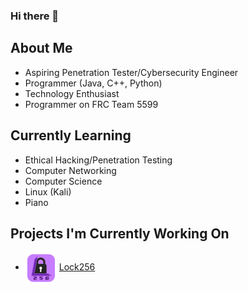 ### Hi there 👋

## About Me
- Aspiring Penetration Tester/Cybersecurity Engineer
- Programmer (Java, C++, Python)
- Technology Enthusiast
- Programmer on FRC Team 5599

## Currently Learning
- Ethical Hacking/Penetration Testing
- Computer Networking
- Computer Science
- Linux (Kali)
- Piano

## Projects I'm Currently Working On
- <img align="center" src="https://github.com/OmnipotentBlade/omnipotentblade/blob/main/256_icon_rounded.png" width="50" height="50"> [Lock256](https://github.com/OmnipotentBlade/Lock256)

<!--
**OmnipotentBlade/omnipotentblade** is a ✨ _special_ ✨ repository because its `README.md` (this file) appears on your GitHub profile.

Here are some ideas to get you started:

- 🔭 I’m currently working on ...
- 🌱 I’m currently learning ...
- 👯 I’m looking to collaborate on ...
- 🤔 I’m looking for help with ...
- 💬 Ask me about ...
- 📫 How to reach me: ...
- 😄 Pronouns: ...
- ⚡ Fun fact: ...
-->
